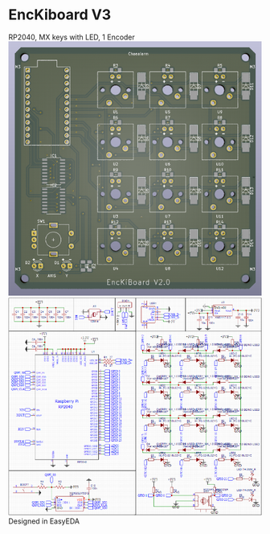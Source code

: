 # EncKiboard V3
RP2040, MX keys with LED, 1 Encoder   
![Alt text](/images/pcb_model.PNG)   
![Alt text](/images/sch_model.PNG)
Designed in EasyEDA

